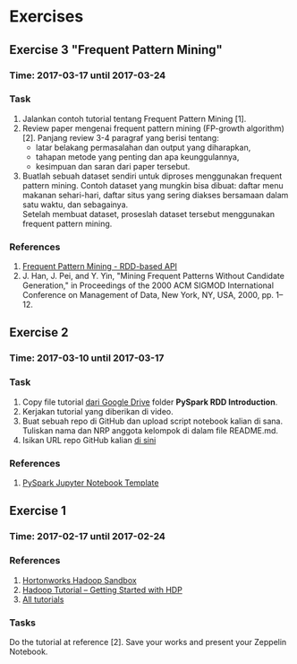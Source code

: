 # Exercises
## Exercise 3 "Frequent Pattern Mining"
### Time: 2017-03-17 until 2017-03-24
### Task
1. Jalankan contoh tutorial tentang Frequent Pattern Mining [1].
2. Review paper mengenai frequent pattern mining (FP-growth algorithm) [2]. Panjang review 3-4 paragraf yang berisi tentang: 
    * latar belakang permasalahan dan output yang diharapkan,
    * tahapan metode yang penting dan apa keunggulannya,
    * kesimpuan dan saran dari paper tersebut.
3. Buatlah sebuah dataset sendiri untuk diproses menggunakan frequent pattern mining. Contoh dataset yang mungkin bisa dibuat: daftar menu makanan sehari-hari, daftar situs yang sering diakses bersamaan dalam satu waktu, dan sebagainya.  
Setelah membuat dataset, proseslah dataset tersebut menggunakan frequent pattern mining.

### References
1. [Frequent Pattern Mining - RDD-based API](https://spark.apache.org/docs/latest/mllib-frequent-pattern-mining.html)
2. J. Han, J. Pei, and Y. Yin, "Mining Frequent Patterns Without Candidate Generation," in Proceedings of the 2000 ACM SIGMOD International Conference on Management of Data, New York, NY, USA, 2000, pp. 1–12.

## Exercise 2
### Time: 2017-03-10 until 2017-03-17
### Task
1. Copy file tutorial [dari Google Drive](https://drive.google.com/open?id=0BwYyoQqEZfB_dU5aQWlWZUljYUU) folder **PySpark RDD Introduction**.
2. Kerjakan tutorial yang diberikan di video.
3. Buat sebuah repo di GitHub dan upload script notebook kalian di sana. Tuliskan nama dan NRP anggota kelompok di dalam file README.md.
4. Isikan URL repo GitHub kalian [di sini](https://docs.google.com/spreadsheets/d/1fMqlLKCxggr2B88oSVJWl4QOLium2t6QzE0vQ-RURww/edit?usp=sharing)

### References
1. [PySpark Jupyter Notebook Template](https://github.com/munif/big-data-course/blob/master/notebook/PySpark%20Jupyter%20Notebook%20Template.ipynb)

## Exercise 1
### Time: 2017-02-17 until 2017-02-24
### References
1. [Hortonworks Hadoop Sandbox](http://hortonworks.com/products/sandbox/)  
2. [Hadoop Tutorial – Getting Started with HDP](http://hortonworks.com/hadoop-tutorial/hello-world-an-introduction-to-hadoop-hcatalog-hive-and-pig/)  
3. [All tutorials](http://hortonworks.com/tutorials/)  

### Tasks
Do the tutorial at reference [2]. Save your works and present your Zeppelin Notebook.
